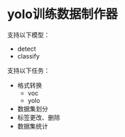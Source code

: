 # yolo训练数据制作器

支持以下模型：

- detect
- classify

支持以下任务：

- 格式转换
  - voc
  - yolo
- 数据集划分
- 标签更改、删除
- 数据集统计
